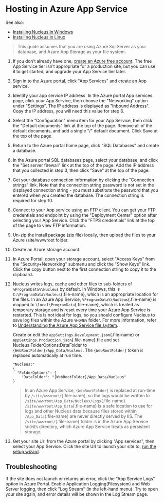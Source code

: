 # Hosting in Azure App Service

See also: 
- [Installing Nucleus in Windows](/manage/hosting/windows/)
- [Installing Nucleus in Linux](/manage/hosting/linux/) 

> This guide assumes that you are using Azure Sql Server as your database, and Azure App Storage as your file system.  

1.  If you don't already have one, [create an Azure free account](https://azure.microsoft.com/en-au/free). The free App Service tier isn't 
appropriate for a production site, but you can use it to get started, and upgrade your App Service tier later.

2.  Sign in to the [Azure portal](https://portal.azure.com/), click "App Services" and create an App service.

3.  Identify your app service IP address.  In the Azure portal App services page, click your App Service, then choose the 
"Networking" option under "Settings".  The IP address is displayed as "Inbound Address".  Copy the IP address, you will need this 
value for step 6.

4.  Select the "Configuration" menu item for your App Service, then click the "Default documents" link at the top of the 
page.  Remove all of the default documents, and add a single "/" default document.  Click Save at the top of the page.

5.  Return to the Azure portal home page, click "SQL Databases" and create a database.

6.  In the Azure portal SQL databases page, select your database, and click the "Set server firewall" link at the top of the 
page.  Add the IP address that you collected in step 3, then click "Save" at the top of the page.

7.  Get your database connection information by clicking the "Connection strings" link.  Note that the connection string 
password is not set in the displayed connection string - you must substitute the password that you entered when you created the
database.  The connection string is required for step 10.

8.  Connect to your App service using an FTP client.  You can get your FTP credentials and endpoint by using the 
"Deployment Center" option after selecting your App Service.  Click the "FTPS credentials" link at the top of the page to view 
FTP information.

9.  Un-zip the install package (zip file) locally, then upload the files to your Azure /site/wwwroot folder.

10.  Create an Azure storage account.

11. In Azure Portal, open your storage account, select "Access Keys" from the "Security+Networking" submenu and click the "Show Keys"
link.  Click the copy button next to the first connection string to copy it to the clipboard.

12. Nucleus writes logs, cache and other files to sub-folders of `%ProgramData%\Nucleus` by default.  In Windows, this 
is `C:\ProgramData\Nucleus`{.file-name}, which is an appropriate location for the files.  In an Azure App Service, 
`%ProgramData%\Nucleus`{.file-name} is mapped to `\local\ProgramData`{.file-name}, which is treated as temporary storage 
and is reset every time your Azure App Service is restarted.  This is not ideal for logs, so you should configure Nucleus 
to save log files within the Azure `%HOME%` folder. For more information, refer to [Understanding the Azure App Service file system](https://github.com/projectkudu/kudu/wiki/Understanding-the-Azure-App-Service-file-system). 

    Create or edit the `appSettings.Development.json`{.file-name} or `appSettings.Production.json`{.file-name} file and set Nucleus:FolderOptions:DataFolder to 
`{WebRootFolder}/App_Data/Nucleus`.  The `{WebRootFolder}` token is replaced automatically at run time.  

    ```
    "Nucleus:" 
    {
      "FolderOptions": {
        "DataFolder": "{WebRootFolder}/App_Data/Nucleus"
    }
    ```  
    > In an Azure App Service, `{WebRootFolder}` is replaced at run-time by `/site/wwwroot/`{.file-name}, so the logs would be written to 
`/site/wwwroot/App_Data/Nucleus/Logs`{.file-name}.  `/site/wwwroot/App_Data`{.file-name} is a safe location to use for logs and 
other Nucleus data because files stored within `/App_Data`{.file-name} are never directly served by IIS.  The 
`/site/wwwroot/`{.file-name} folder is in the Azure App Service `%HOME%` directory, which Azure App Service treats as persistent 
storage.  

15.  Get your site Url from the Azure portal by clicking "App services", then select your App Service.  Click the site Url to 
launch your site to, [run the setup wizard](/getting-started/#setup-wizard).

## Troubleshooting
If the site does not launch or returns an error, click the "App Service Logs" option in Azure Portal.  Enable 
Application Logging(Filesystem) and Web Server logging, then click "Log Stream" (in the left-hand menu).  Try to open your site
again, and error details will be shown in the Log Stream page.